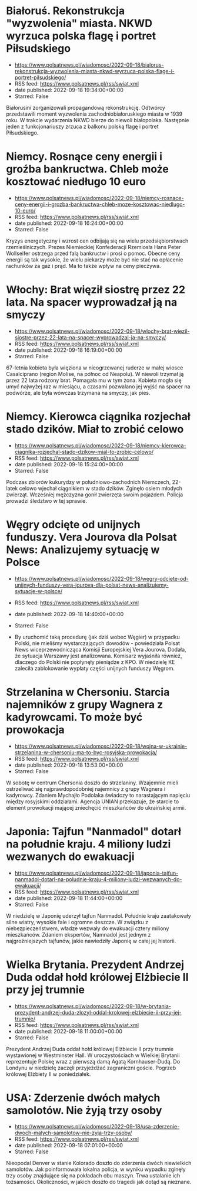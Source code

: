 # Białoruś. Rekonstrukcja "wyzwolenia" miasta. NKWD wyrzuca polska flagę i portret Piłsudskiego
 - https://www.polsatnews.pl/wiadomosc/2022-09-18/bialorus-rekonstrukcja-wyzwolenia-miasta-nkwd-wyrzuca-polska-flage-i-portret-pilsudskiego/
 - RSS feed: https://www.polsatnews.pl/rss/swiat.xml
 - date published: 2022-09-18 19:34:00+00:00
 - Starred: False

Białorusini zorganizowali propagandową rekonstrukcję. Odtwórcy przedstawili moment wyzwolenia zachodniobiałoruskiego miasta w 1939 roku. W trakcie wydarzenia NKWD bierze do niewoli białopolaka. Następnie jeden z funkcjonariuszy zrzuca z balkonu polską flagę i portret Piłsudskiego.

# Niemcy. Rosnące ceny energii i groźba bankructwa. Chleb może kosztować niedługo 10 euro
 - https://www.polsatnews.pl/wiadomosc/2022-09-18/niemcy-rosnace-ceny-energii-i-grozba-bankructwa-chleb-moze-kosztowac-niedlugo-10-euro/
 - RSS feed: https://www.polsatnews.pl/rss/swiat.xml
 - date published: 2022-09-18 16:24:00+00:00
 - Starred: False

Kryzys energetyczny i wzrost cen odbijają się na wielu przedsiębiorstwach rzemieślniczych. Prezes Niemieckiej Konfederacji Rzemiosła Hans Peter Wollseifer ostrzega przed falą bankructw i prosi o pomoc. Obecne ceny energii są tak wysokie, że wielu piekarzy może być nie stać na opłacenie rachunków za gaz i prąd. Ma to także wpływ na ceny pieczywa.

# Włochy: Brat więził siostrę przez 22 lata. Na spacer wyprowadzał ją na smyczy
 - https://www.polsatnews.pl/wiadomosc/2022-09-18/wlochy-brat-wiezil-siostre-przez-22-lata-na-spacer-wyprowadzal-ja-na-smyczy/
 - RSS feed: https://www.polsatnews.pl/rss/swiat.xml
 - date published: 2022-09-18 16:19:00+00:00
 - Starred: False

67-letnia kobieta była więziona w nieogrzewanej ruderze w małej wiosce Casalciprano (region Molise, na północ od Neapolu). W niewoli trzymał ją przez 22 lata rodzony brat. Pomagała mu w tym żona. Kobieta mogła się umyć najwyżej raz w miesiącu, a czasami pozwalano jej wyjść na spacer na podwórze, ale była wówczas trzymana na smyczy, jak pies.

# Niemcy. Kierowca ciągnika rozjechał stado dzików. Miał to zrobić celowo
 - https://www.polsatnews.pl/wiadomosc/2022-09-18/niemcy-kierowca-ciagnika-rozjechal-stado-dzikow-mial-to-zrobic-celowo/
 - RSS feed: https://www.polsatnews.pl/rss/swiat.xml
 - date published: 2022-09-18 15:24:00+00:00
 - Starred: False

Podczas zbiorów kukurydzy w południowo-zachodnich Niemczech, 22-latek celowo wjechał ciągnikiem w stado dzików. Zginęło osiem młodych zwierząt. Wcześniej mężczyzna gonił zwierzęta swoim pojazdem. Policja prowadzi śledztwo w tej sprawie.

# Węgry odcięte od unijnych funduszy. Vera Jourova dla Polsat News: Analizujemy sytuację w Polsce
 - https://www.polsatnews.pl/wiadomosc/2022-09-18/wegry-odciete-od-unijnych-funduszy-vera-jourova-dla-polsat-news-analizujemy-sytuacje-w-polsce/
 - RSS feed: https://www.polsatnews.pl/rss/swiat.xml
 - date published: 2022-09-18 14:40:00+00:00
 - Starred: False

- By uruchomić taką procedurę (jak dziś wobec Węgier) w przypadku Polski, nie mieliśmy wystarczających dowodów - powiedziała Polsat News wiceprzewodnicząca Komisji Europejskiej Vera Jourova. Dodała, że sytuacja Warszawy jest analizowana. Komisarz wyjaśniła również, dlaczego do Polski nie popłynęły pieniądze z KPO. W niedzielę KE zaleciła zablokowanie wypłaty części unijnych funduszy Węgrom.

# Strzelanina w Chersoniu. Starcia najemników z grupy Wagnera z kadyrowcami. To może być prowokacja
 - https://www.polsatnews.pl/wiadomosc/2022-09-18/wojna-w-ukrainie-strzelanina-w-chersoniu-ma-to-byc-rosyjska-prowokacja/
 - RSS feed: https://www.polsatnews.pl/rss/swiat.xml
 - date published: 2022-09-18 13:53:00+00:00
 - Starred: False

W sobotę w centrum Chersonia doszło do strzelaniny. Wzajemnie mieli ostrzeliwać się najprawdopodobniej najemnicy z grupy Wagnera i kadyrowcy. Zdaniem Mychajło Podolaka świadczy to narastającym napięciu między rosyjskimi oddziałami. Agencja UNIAN przekazuje, że starcie to element prowokacji mającej zniechęcić mieszkańców do ukraińskiej armii.

# Japonia: Tajfun "Nanmadol" dotarł na południe kraju. 4 miliony ludzi wezwanych do ewakuacji
 - https://www.polsatnews.pl/wiadomosc/2022-09-18/japonia-tajfun-nanmadol-dotarl-na-poludnie-kraju-4-miliony-ludzi-wezwanych-do-ewakuacji/
 - RSS feed: https://www.polsatnews.pl/rss/swiat.xml
 - date published: 2022-09-18 11:44:00+00:00
 - Starred: False

W niedzielę w Japonię uderzył tajfun Nanmadol. Południe kraju zaatakowały silne wiatry, wysokie fale i ogromne deszcze. W związku z niebezpieczeństwem, władze wezwały do ewakuacji cztery miliony mieszkańców. Zdaniem ekspertów, Namnadol jest jednym z najgroźniejszych tajfunów, jakie nawiedziły Japonię w całej jej historii.

# Wielka Brytania. Prezydent Andrzej Duda oddał hołd królowej Elżbiecie II przy jej trumnie
 - https://www.polsatnews.pl/wiadomosc/2022-09-18/w-brytania-prezydent-andrzej-duda-zlozyl-oddal-krolowej-elzbiecie-ii-przy-jej-trumnie/
 - RSS feed: https://www.polsatnews.pl/rss/swiat.xml
 - date published: 2022-09-18 11:00:00+00:00
 - Starred: False

Prezydent Andrzej Duda oddał hołd królowej Elżbiecie II przy trumnie wystawionej w Westminster Hall. W uroczystościach w Wielkiej Brytanii reprezentuje Polskę wraz z pierwszą damą Agatą Kornhauser-Dudą. Do Londynu w niedzielę zaczęli przyjeżdżać zagraniczni goście. Pogrzeb królowej Elżbiety II w poniedziałek.

# USA: Zderzenie dwóch małych samolotów. Nie żyją trzy osoby
 - https://www.polsatnews.pl/wiadomosc/2022-09-18/usa-zderzenie-dwoch-malych-samolotow-nie-zyja-trzy-osoby/
 - RSS feed: https://www.polsatnews.pl/rss/swiat.xml
 - date published: 2022-09-18 07:01:00+00:00
 - Starred: False

Nieopodal Denver w stanie Kolorado doszło do zderzenia dwóch niewielkich samolotów. Jak poinformowała lokalna policja, w wyniku wypadku zginęły trzy osoby znajdujące się na pokładach obu maszyn. Trwa ustalanie ich tożsamości. Okoliczności, w jakich doszło do tragedii jak dotąd są nieznane.
